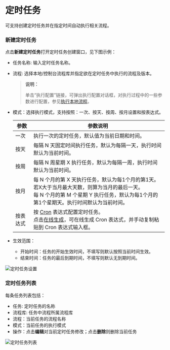 # 定时任务

可支持创建定时任务并在指定时间自动执行相关流程。

### 新建定时任务
点击**新建定时任务**打开定时任务创建窗口，见下图示例：
- 任务名称: 输入定时任务名称。
- 流程: 选择本地/控制台流程库并指定欲在定时任务中执行的流程及版本。
  >**说明：**
  >
  >单击“执行配置”链接，可弹出执行配置对话框，对执行过程中的一些参数进行配置，参见[执行本地流程](Robot/../localworkflow.md)。

- 模式：选择执行模式，支持按照：一次、按天、按周、按月设置和按表达式。
  
   | 参数     | 参数说明                                                     |
   | -------- | ------------------------------------------------------------ |
   | 一次     | 执行一次的定时任务，默认值为当前日期和时间。                 |
   | 按天     | 每隔 N 天固定时间执行任务，默认为每隔一天，执行时间默认为当前时间。 |
   | 按周     | 每隔 N 周星期 X 执行任务，默认为每隔一周，执行时间默认为当前时间。 |
   | 按月     | 每 N 个月的第 X 天执行任务，默认为每1个月的第1天。若X大于当月最大天数，则算为当月的最后一天。<br>每 N 个月的第 M 个星期 Y 执行任务，默认为每1个月的第1个星期天。执行时间默认为当前时间。 |
   | 按表达式 | 按 [Cron](https://baike.baidu.com/item/cron/10952601?fr=aladdin) 表达式配置定时任务。<br>点击[在线生成](https://console.encoo.com/lib/cron/index.html)，可在线生成 Cron 表达式，并手动复制粘贴到 Cron 表达式输入框。 |
  
- 生效范围：
   - 开始时间：任务的开始生效时间，不填写则默认按照当前时间生效。
   - 结束时间：任务的最后到期时间，不填写则默认无到期时间。

![定时任务设置](https://docimages.blob.core.chinacloudapi.cn/images/Robot/cronjob20201201.png)


### 定时任务列表
每条任务列表包括：
- 任务: 定时任务的名称
- 流程库: 任务中流程所属流程库
- 流程：当前任务的流程名称
- 模式：当前任务的执行模式
- 操作：点击**编辑**对当前定时任务修改；点击**删除**则删除当前任务

![定时任务列表](https://docimages.blob.core.chinacloudapi.cn/images/Robot/Robot-CronJob-1.png)

